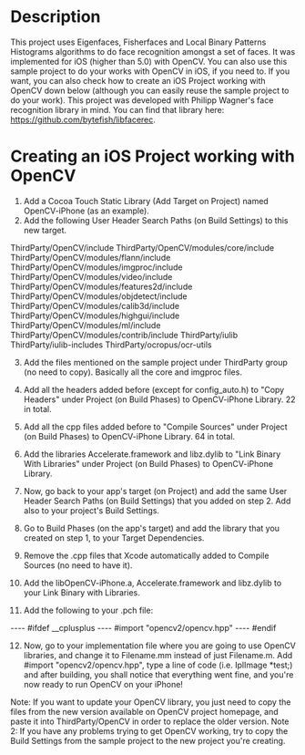 # Description

This project uses Eigenfaces, Fisherfaces and Local Binary Patterns Histograms algorithms to do face recognition amongst a set of faces. It was implemented for iOS (higher than 5.0) with OpenCV.
You can also use this sample project to do your works with OpenCV in iOS, if you need to. If you want, you can also check how to create an iOS Project working with OpenCV down below (although you can easily reuse the sample project to do your work).
This project was developed with Philipp Wagner's face recognition library in mind. You can find that library here: https://github.com/bytefish/libfacerec.

# Creating an iOS Project working with OpenCV

1) Add a Cocoa Touch Static Library (Add Target on Project) named OpenCV-iPhone (as an example).
2) Add the following User Header Search Paths (on Build Settings) to this new target.

ThirdParty/OpenCV/include
ThirdParty/OpenCV/modules/core/include
ThirdParty/OpenCV/modules/flann/include
ThirdParty/OpenCV/modules/imgproc/include
ThirdParty/OpenCV/modules/video/include
ThirdParty/OpenCV/modules/features2d/include
ThirdParty/OpenCV/modules/objdetect/include
ThirdParty/OpenCV/modules/calib3d/include
ThirdParty/OpenCV/modules/highgui/include
ThirdParty/OpenCV/modules/ml/include
ThirdParty/OpenCV/modules/contrib/include
ThirdParty/iulib
ThirdParty/iulib-includes
ThirdParty/ocropus/ocr-utils

3) Add the files mentioned on the sample project under ThirdParty group (no need to copy). Basically all the core and imgproc files.

4) Add all the headers added before (except for config_auto.h) to "Copy Headers" under Project (on Build Phases) to OpenCV-iPhone Library. 22 in total.

5) Add all the cpp files added before to "Compile Sources" under Project (on Build Phases) to OpenCV-iPhone Library. 64 in total.

6) Add the libraries Accelerate.framework and libz.dylib to "Link Binary With Libraries" under Project (on Build Phases) to OpenCV-iPhone Library.

7) Now, go back to your app's target (on Project) and add the same User Header Search Paths (on Build Settings) that you added on step 2. Add also to your project's Build Settings.

8) Go to Build Phases (on the app's target) and add the library that you created on step 1, to your Target Dependencies.

9) Remove the .cpp files that Xcode automatically added to Compile Sources (no need to have it).

10) Add the libOpenCV-iPhone.a, Accelerate.framework and libz.dylib to your Link Binary with Libraries.

11) Add the following to your .pch file:

---- #ifdef __cplusplus
---- #import "opencv2/opencv.hpp"
---- #endif

12) Now, go to your implementation file where you are going to use OpenCV libraries, and change it to Filename.mm instead of just Filename.m. Add #import "opencv2/opencv.hpp", type a line of code (i.e. IplImage *test;) and after building, you shall notice that everything went fine, and you're now ready to run OpenCV on your iPhone!

Note: If you want to update your OpenCV library, you just need to copy the files from the new version available on OpenCV project homepage, and paste it into ThirdParty/OpenCV in order to replace the older version.
Note 2: If you have any problems trying to get OpenCV working, try to copy the Build Settings from the sample project to the new project you're creating.

